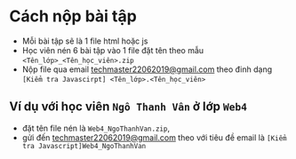# Cách nộp bài tập
- Mỗi bài tập sẽ là 1 file html hoặc js
- Học viên nén 6 bài tập vào 1 file đặt tên theo mẫu ```<Tên_lớp>_<Tên_học_viên>.zip```
- Nộp file qua email techmaster22062019@gmail.com theo đinh dạng ```[Kiểm tra Javascirpt] <Tên_lớp>.<Tên_học_viên>```
## Ví dụ với học viên ```Ngô Thanh Vân``` ở lớp ```Web4```
- đặt tên file nén là ```Web4_NgoThanhVan.zip```, 
- gửi đến techmaster22062019@gmail.com theo với tiêu đề email là ```[Kiểm tra Javascript]Web4_NgoThanhVan```
